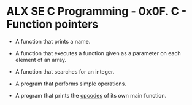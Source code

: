 # ALX SE C Programming - 0x0F. C - Function pointers


* A function that prints a name.

* A function that executes a function given as a parameter on each element of an array.

* A function that searches for an integer.

* A program that performs simple operations.

* A program that prints the [opcodes](https://alx-intranet.hbtn.io/rltoken/5eSu8Ohx0ddeNGmaeDo_zQ) of its own main function.
